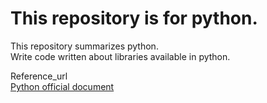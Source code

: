 # This repository is for python.

This repository summarizes python.<br>
Write code written about libraries available in python.

Reference_url<br>
[Python official document](https://docs.python.org/3/tutorial/)
